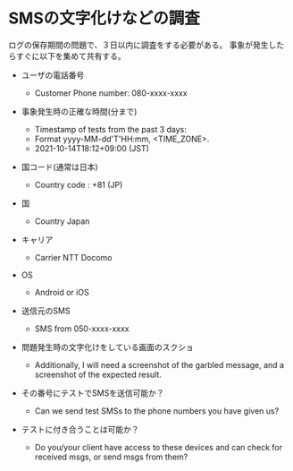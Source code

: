 # SMSの文字化けなどの調査

ログの保存期間の問題で、３日以内に調査をする必要がある。
事象が発生したらすぐに以下を集めて共有する。

- ユーザの電話番号
  - Customer Phone number: 080-xxxx-xxxx
- 事象発生時の正確な時間(分まで)
  - Timestamp of tests from the past 3 days:
  - Format yyyy-MM-dd'T'HH:mm, <TIME_ZONE>.
  - 2021-10-14T18:12+09:00  (JST)
- 国コード(通常は日本)
  - Country code : +81  (JP)
- 国
  - Country Japan  
- キャリア
  - Carrier  NTT Docomo
- OS
  - Android or iOS
- 送信元のSMS
  - SMS from 050-xxxx-xxxx

- 問題発生時の文字化けをしている画面のスクショ
  - Additionally, I will need a screenshot of the garbled message, and a screenshot of the expected result. 

- その番号にテストでSMSを送信可能か？
  - Can we send test SMSs to the phone numbers you have given us?

- テストに付き合うことは可能か？
  - Do you/your client have access to these devices and can check for received msgs, or send msgs from them?


